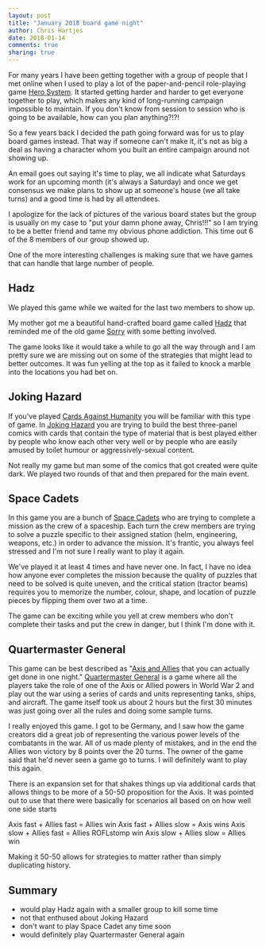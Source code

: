 ```yaml
---
layout: post
title: "January 2018 board game night"
author: Chris Hartjes
date: 2018-01-14
comments: true
sharing: true
---
```


For many years I have been getting together with a group of people that
I met online when I used to play a lot of the paper-and-pencil
role-playing game [Hero System](http://www.herogames.com/). It started
getting harder and harder to get everyone together to play, which makes
any kind of long-running campaign impossible to maintain. If you don't
know from session to session who is going to be available, how can you
plan anything?!?!

So a few years back I decided the path going forward was for us to play
board games instead. That way if someone can't make it, it's not as
big a deal as having a character whom you built an entire campaign
around not showing up.

An email goes out saying it's time to play, we all indicate what
Saturdays work for an upcoming month (it's always a Saturday) and
once we get consensus we make plans to show up at someone's house (we
all take turns) and a good time is had by all attendees.

I apologize for the lack of pictures of the various board states but
the group is usually on my case to "put your damn phone away, Chris!!!"
so I am trying to be a better friend and tame my obvious phone addiction.
This time out 6 of the 8 members of our group showed up.

One of the more interesting challenges is making sure that we have games
that can handle that large number of people. 

## Hadz

We played this game while we waited for the last two members to show up.

My mother got me a beautiful hand-crafted board game called [Hadz](http://niconico.ca/?wpsc-product=hadz&lang=en)
that reminded me of the old game [Sorry](https://en.wikipedia.org/wiki/Sorry!_(game)) with some betting involved.

The game looks like it would take a while to go all the way through
and I am pretty sure we are missing out on some of the strategies that 
might lead to better outcomes. It was fun yelling at the top as it failed
to knock a marble into the locations you had bet on.


## Joking Hazard

If you've played [Cards Against Humanity](https://cardsagainsthumanity.com/) you will be familiar with this
type of game. In [Joking Hazard](https://explosm.net/joking-hazard) you are
trying to build the best three-panel comics with cards that contain the type
of material that is best played either by people who know each other very well
or by people who are easily amused by toilet humour or aggressively-sexual
content.

Not really my game but man some of the comics that got created were quite
dark. We played two rounds of that and then prepared for the main event.

## Space Cadets

In this game you are a bunch of [Space Cadets](https://boardgamegeek.com/boardgame/123096/space-cadets)
who are trying to complete a mission as the crew of a spaceship. Each turn
the crew members are trying to solve a puzzle specific to their assigned
station (helm, engineering, weapons, etc.) in order to advance the mission.
It's frantic, you always feel stressed and I'm not sure I really want to play
it again. 

We've played it at least 4 times and have never one. In fact, I have no idea
how anyone ever completes the mission because the quality of puzzles that
need to be solved is quite uneven, and the critical station (tractor beams)
requires you to memorize the number, colour, shape, and location of puzzle
pieces by flipping them over two at a time.

The game can be exciting while you yell at crew members who don't complete
their tasks and put the crew in danger, but I think I'm done with it.

## Quartermaster General

This game can be best described as "[Axis and Allies](https://boardgamegeek.com/boardgame/98/axis-allies) that you can actually
get done in one night." [Quartermaster General](https://boardgamegeek.com/boardgame/159473/quartermaster-general)
is a game where all the players take the role of one of the Axis or Allied
powers in World War 2 and play out the war using a series of cards
and units representing tanks, ships, and aircraft. The game itself took
us about 2 hours but the first 30 minutes was just going over all the
rules and doing some sample turns.

I really enjoyed this game. I got to be Germany, and I saw how the game
creators did a great job of representing the various power levels of
the combatants in the war. All of us made plenty of mistakes, and in the
end the Allies won victory by 8 points over the 20 turns. The owner of
the game said that he'd never seen a game go to turns. I will definitely
want to play this again.

There is an expansion set for that shakes things up via additional cards
that allows things to be more of a 50-50 proposition for the Axis. It
was pointed out to use that there were basically for scenarios all
based on on how well one side starts

Axis fast + Allies fast = Allies win
Axis fast + Allies slow = Axis wins
Axis slow + Allies fast = Allies ROFLstomp win
Axis slow + Allies slow = Allies win

Making it 50-50 allows for strategies to matter rather than simply
duplicating history.

## Summary

* would play Hadz again with a smaller group to kill some time
* not that enthused about Joking Hazard
* don't want to play Space Cadet any time soon
* would definitely play Quartermaster General again 

